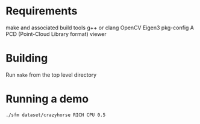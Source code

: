 
Requirements
============
make and associated build tools
g++ or clang
OpenCV
Eigen3
pkg-config
A PCD (Point-Cloud Library format) viewer 

Building
========
Run `make` from the top level directory

Running a demo
==============
`./sfm dataset/crazyhorse RICH CPU 0.5`